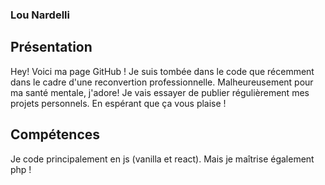 ### Lou Nardelli

## Présentation 
Hey! Voici ma page GitHub ! Je suis tombée dans le code que récemment dans le cadre d'une reconvertion professionnelle. Malheureusement pour ma santé mentale, j'adore! Je vais essayer de publier régulièrement mes projets personnels. En espérant que ça vous plaise ! 

## Compétences 
Je code principalement en js (vanilla et react). Mais je maîtrise également php ! 



<!--
**Lou-Nardelli/Lou-Nardelli** is a ✨ _special_ ✨ repository because its `README.md` (this file) appears on your GitHub profile.

Here are some ideas to get you started:

- 🔭 I’m currently working on ...
- 🌱 I’m currently learning ...
- 👯 I’m looking to collaborate on ...
- 🤔 I’m looking for help with ...
- 💬 Ask me about ...
- 📫 How to reach me: ...
- 😄 Pronouns: ...
- ⚡ Fun fact: ...
-->
